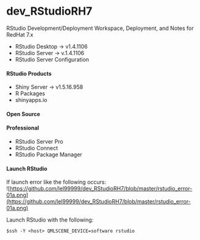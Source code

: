 # dev_RStudioRH7
RStudio Development/Deployment Workspace, Deployment, and Notes for RedHat 7.x
- RStudio Desktop -> v1.4.1106
- RStudio Server -> v.1.4.1106
- RStudio Server Configuration

#### RStudio Products
- Shiny Server -> v1.5.16.958
- R Packages
- shinyapps.io <br/>

#### Open Source

#### Professional
- RStudio Server Pro
- RStudio Connect
- RStudio Package Manager

#### Launch RStudio
If launch error like the following occurs: <br/>
![https://github.com/lel99999/dev_RStudioRH7/blob/master/rstudio_error-01a.png](https://github.com/lel99999/dev_RStudioRH7/blob/master/rstudio_error-01a.png) <br/>

Launch RStudio with the following: <br/>

```
$ssh -Y <host> QMLSCENE_DEVICE=software rstudio
```
